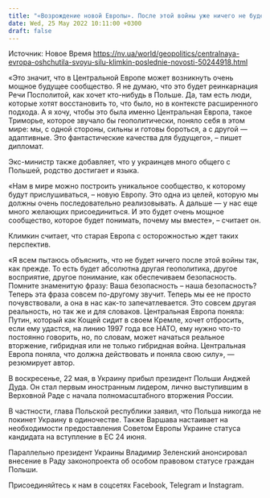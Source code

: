 ```yaml
---
title: "«Возрождение новой Европы». После этой войны уже ничего не будет так, как было раньше — Климкин"
date: Wed, 25 May 2022 10:11:00 +0300
draft: false
---
```

Источник: Новое Время https://nv.ua/world/geopolitics/centralnaya-evropa-oshchutila-svoyu-silu-klimkin-poslednie-novosti-50244918.html


«Это значит, что в Центральной Европе может возникнуть очень мощное будущее сообщество. Я не думаю, что это будет реинкарнация Речи Посполитой, как хочет кто-нибудь в Польше. Да, там есть люди, которые хотят восстановить то, что было, но в контексте расширенного подхода. А я хочу, чтобы это была именно Центральная Европа, такое Триморье, которое звучало бы геополитически, поняло себя в этом мире: мы, с одной стороны, сильны и готовы бороться, а с другой — адаптивные. Это фантастические качества для будущего», – пишет дипломат.

Экс-министр также добавляет, что у украинцев много общего с Польшей, родство достигает и языка.

«Нам в мире можно построить уникальное сообщество, к которому будут прислушиваться, – новую Европу. Это одна из целей, которую мы должны очень последовательно реализовывать. А дальше — у нас еще много желающих присоединиться. И это будет очень мощное сообщество, которое будет понимать, почему мы вместе», – считает он.

Климкин считает, что старая Европа с осторожностью ждет таких перспектив.

«Я всем пытаюсь объяснить, что не будет ничего после этой войны так, как прежде. То есть будет абсолютна другая геополитика, другое восприятие, другое понимание, как обеспечиваем безопасность. Помните знаменитую фразу: Ваша безопасность – наша безопасность? Теперь эта фраза совсем по-другому звучит. Теперь мы ее не просто почувствовали, а она в нас как-то запечатлевается. Это совсем другая реальность, но так же и для словаков. Центральная Европа поняла: Путин, который как Кощей сидит в своем Кремле, хочет отбросить, если ему удастся, на линию 1997 года все НАТО, ему нужно что-то постоянно говорить, но, по словам, может начаться реальное вторжение, гибридная или не только гибридная война. Центральная Европа поняла, что должна действовать и поняла свою силу», — резюмирует автор.

В воскресенье, 22 мая, в Украину прибыл президент Польши Анджей Дуда. Он стал первым иностранным лидером, лично выступившим в Верховной Раде с начала полномасштабного вторжения России.

В частности, глава Польской республики заявил, что Польша никогда не покинет Украину в одиночестве. Также Варшава настаивает на необходимости предоставления Советом Европы Украине статуса кандидата на вступление в ЕС 24 июня.

Параллельно президент Украины Владимир Зеленский анонсировал внесение в Раду законопроекта об особом правовом статусе граждан Польши.

Присоединяйтесь к нам в соцсетях Facebook, Telegram и Instagram.
